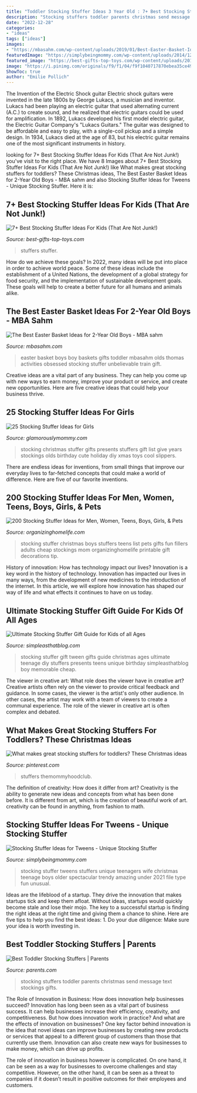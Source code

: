 ```yaml
---
title: "Toddler Stocking Stuffer Ideas 3 Year Old : 7+ Best Stocking Stuffer Ideas For Kids (that Are Not Junk!)"
description: "Stocking stuffers toddler parents christmas send message text stockings gifts"
date: "2022-12-28"
categories:
- "ideas"
tags: ["ideas"]
images:
- "https://mbasahm.com/wp-content/uploads/2019/01/Best-Easter-Basket-Ideas-for-2-Year-Old-Boys-Pin600.jpg"
featuredImage: "https://simplybeingmommy.com/wp-content/uploads/2014/12/stocking-stuffer-ideas-for-tweens.png"
featured_image: "https://best-gifts-top-toys.com/wp-content/uploads/2018/04/stocking-stuffers-for-kids-that-are-not-junk.jpg"
image: "https://i.pinimg.com/originals/f9/f1/04/f9f1040717870ebea35ce49bbeead16f.png"
ShowToc: true
author: "Emilie Pollich"
---
```



The Invention of the Electric Shock guitar
Electric shock guitars were invented in the late 1800s by George Lukacs, a musician and inventor. Lukacs had been playing an electric guitar that used alternating current (A.C.) to create sound, and he realized that electric guitars could be used for amplification. In 1892, Lukacs developed his first model electric guitar, the Electric Guitar Company's "Lukacs Guitars." The guitar was designed to be affordable and easy to play, with a single-coil pickup and a simple design. In 1934, Lukacs died at the age of 83, but his electric guitar remains one of the most significant instruments in history.

	

		
looking for 7+ Best Stocking Stuffer Ideas For Kids (That Are Not Junk!) you've visit to the right place. We have 8 Images about 7+ Best Stocking Stuffer Ideas For Kids (That Are Not Junk!) like What makes great stocking stuffers for toddlers? These Christmas ideas, The Best Easter Basket Ideas for 2-Year Old Boys - MBA sahm and also Stocking Stuffer Ideas for Tweens - Unique Stocking Stuffer. Here it is:
		
    
## 7+ Best Stocking Stuffer Ideas For Kids (That Are Not Junk!)

<img loading=lazy src="https://best-gifts-top-toys.com/wp-content/uploads/2018/04/stocking-stuffers-for-kids-that-are-not-junk.jpg" onerror="this.onerror=null;this.src='https://tse4.mm.bing.net/th?id=OIP.QM9is3Cc-E2qUtivEXPswgHaM9&amp;pid=15.1';" alt="7+ Best Stocking Stuffer Ideas For Kids (That Are Not Junk!)">

_Source: best-gifts-top-toys.com_

>stuffers stuffer. 

	

How do we achieve these goals?
In 2022, many ideas will be put into place in order to achieve world peace. Some of these ideas include the establishment of a United Nations, the development of a global strategy for food security, and the implementation of sustainable development goals. These goals will help to create a better future for all humans and animals alike.

    
## The Best Easter Basket Ideas For 2-Year Old Boys - MBA Sahm

<img loading=lazy src="https://mbasahm.com/wp-content/uploads/2019/01/Best-Easter-Basket-Ideas-for-2-Year-Old-Boys-Pin600.jpg" onerror="this.onerror=null;this.src='https://tse4.mm.bing.net/th?id=OIP.SyjM0ArLhKpPex2VIMuFkwHaLH&amp;pid=15.1';" alt="The Best Easter Basket Ideas for 2-Year Old Boys - MBA sahm">

_Source: mbasahm.com_

>easter basket boys boy baskets gifts toddler mbasahm olds thomas activities obsessed stocking stuffer unbelievable train gift. 

	

Creative ideas are a vital part of any business. They can help you come up with new ways to earn money, improve your product or service, and create new opportunities. Here are five creative ideas that could help your business thrive.

    
## 25 Stocking Stuffer Ideas For Girls

<img loading=lazy src="http://glamorouslymommy.com/wp-content/uploads/2014/11/25-Stocking-Stuffer-Ideas-for-Girls-682x1024.jpg" onerror="this.onerror=null;this.src='https://tse4.mm.bing.net/th?id=OIP.e_m_v-C90R3id3s7gunM-QHaLH&amp;pid=15.1';" alt="25 Stocking Stuffer Ideas for Girls">

_Source: glamorouslymommy.com_

>stocking christmas stuffer gifts presents stuffers gift list give years stockings olds birthday cute holiday diy xmas toys cool slippers. 

	

There are endless ideas for inventions, from small things that improve our everyday lives to far-fetched concepts that could make a world of difference. Here are five of our favorite inventions.

    
## 200 Stocking Stuffer Ideas For Men, Women, Teens, Boys, Girls, &amp; Pets

<img loading=lazy src="http://www.organizinghomelife.com/wp-content/uploads/2015/12/200-Stocking-Stuffer-Ideas-600.png" onerror="this.onerror=null;this.src='https://tse1.mm.bing.net/th?id=OIP.aXnCFcsdgyHAlH_JOqMiWwHaJs&amp;pid=15.1';" alt="200 Stocking Stuffer Ideas for Men, Women, Teens, Boys, Girls, &amp; Pets">

_Source: organizinghomelife.com_

>stocking stuffer christmas boys stuffers teens list pets gifts fun fillers adults cheap stockings mom organizinghomelife printable gift decorations tip. 

	

History of innovation: How has technology impact our lives?
Innovation is a key word in the history of technology. Innovation has impacted our lives in many ways, from the development of new medicines to the introduction of the internet. In this article, we will explore how innovation has shaped our way of life and what effects it continues to have on us today.

    
## Ultimate Stocking Stuffer Gift Guide For Kids Of All Ages

<img loading=lazy src="http://simpleasthatblog.com/wp-content/uploads/2014/12/stocking-stuffers-tween-girl.jpg" onerror="this.onerror=null;this.src='https://tse3.mm.bing.net/th?id=OIP.hBUZddurKR94lqxMSqgByAHaUi&amp;pid=15.1';" alt="Ultimate Stocking Stuffer Gift Guide for Kids of all Ages">

_Source: simpleasthatblog.com_

>stocking stuffer gift tween gifts guide christmas ages ultimate teenage diy stuffers presents teens unique birthday simpleasthatblog boy memorable cheap. 

	

The viewer in creative art: What role does the viewer have in creative art?
Creative artists often rely on the viewer to provide critical feedback and guidance. In some cases, the viewer is the artist's only other audience. In other cases, the artist may work with a team of viewers to create a communal experience. The role of the viewer in creative art is often complex and debated.

    
## What Makes Great Stocking Stuffers For Toddlers? These Christmas Ideas

<img loading=lazy src="https://i.pinimg.com/originals/f9/f1/04/f9f1040717870ebea35ce49bbeead16f.png" onerror="this.onerror=null;this.src='https://tse3.mm.bing.net/th?id=OIP.pydMex3Z5sioAR8u5TCAcwHaLH&amp;pid=15.1';" alt="What makes great stocking stuffers for toddlers? These Christmas ideas">

_Source: pinterest.com_

>stuffers themommyhoodclub. 

	

The definition of creativity: How does it differ from art?
Creativity is the ability to generate new ideas and concepts from what has been done before. It is different from art, which is the creation of beautiful work of art. creativity can be found in anything, from fashion to math.

    
## Stocking Stuffer Ideas For Tweens - Unique Stocking Stuffer

<img loading=lazy src="https://simplybeingmommy.com/wp-content/uploads/2014/12/stocking-stuffer-ideas-for-tweens.png" onerror="this.onerror=null;this.src='https://tse2.mm.bing.net/th?id=OIP.j2Yq__JqjqfCEQc6DUAqkAHaJQ&amp;pid=15.1';" alt="Stocking Stuffer Ideas for Tweens - Unique Stocking Stuffer">

_Source: simplybeingmommy.com_

>stocking stuffer tweens stuffers unique teenagers wife christmas teenage boys older spectacular trendy amazing under 2021 file type fun unusual. 

	

Ideas are the lifeblood of a startup. They drive the innovation that makes startups tick and keep them afloat. Without ideas, startups would quickly become stale and lose their mojo. The key to a successful startup is finding the right ideas at the right time and giving them a chance to shine. Here are five tips to help you find the best ideas: 1. Do your due diligence: Make sure your idea is worth investing in.

    
## Best Toddler Stocking Stuffers | Parents

<img loading=lazy src="https://static.onecms.io/wp-content/uploads/sites/38/2019/06/12225400/550_101580787.jpg" onerror="this.onerror=null;this.src='https://tse1.mm.bing.net/th?id=OIP.WcZNsAjvbim-CdLdNvscbgHaJ3&amp;pid=15.1';" alt="Best Toddler Stocking Stuffers | Parents">

_Source: parents.com_

>stocking stuffers toddler parents christmas send message text stockings gifts. 

	

The Role of Innovation in Business: How does innovation help businesses succeed?
Innovation has long been seen as a vital part of business success. It can help businesses increase their efficiency, creativity, and competitiveness. But how does innovation work in practice? And what are the effects of innovation on businesses?
One key factor behind innovation is the idea that novel ideas can improve businesses by creating new products or services that appeal to a different group of customers than those that currently use them. Innovation can also create new ways for businesses to make money, which can drive up profits.

The role of innovation in business however is complicated. On one hand, it can be seen as a way for businesses to overcome challenges and stay competitive. However, on the other hand, it can be seen as a threat to companies if it doesn’t result in positive outcomes for their employees and customers.

